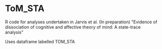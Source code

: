 # ToM_STA
R code for analyses undertaken in Jarvis et al. (In preparation) "Evidence of dissociation of cognitive and affective theory of mind: A state-trace analysis"

Uses dataframe labelled TOM_STA
